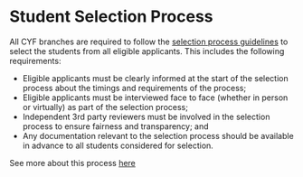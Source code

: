# Student Selection Process

All CYF branches are required to follow the [selection process guidelines](https://docs.codeyourfuture.io/course-processes/before-the-course) to select the students from all eligible applicants. This includes the following requirements:

* Eligible applicants must be clearly informed at the start of the selection process about the timings and requirements of the process;
* Eligible applicants must be interviewed face to face (whether in person or virtually) as part of the selection process;
* Independent 3rd party reviewers must be involved in the selection process to ensure fairness and transparency; and
* Any documentation relevant to the selection process should be available in advance to all students considered for selection.

See more about this process [here](../../../archive/archived-pages/selection-day.md)
